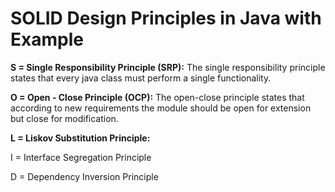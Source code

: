 # SOLID Design Principles in Java with Example

**S = Single Responsibility Principle (SRP):** The single responsibility principle states that every java class must perform a single functionality.


**O = Open - Close Principle (OCP):** The open-close principle states that according to new requirements the module should be open for extension but close for modification.

**L = Liskov Substitution Principle:** 

I = Interface Segregation Principle

D = Dependency Inversion Principle
